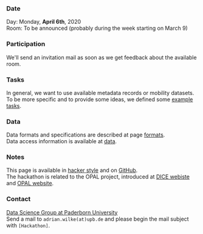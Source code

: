 ### Date

Day: Monday, **April 6th**, 2020  
Room: To be announced (probably during the week starting on March 9)

### Participation

We'll send an invitation mail as soon as we get feedback about the available room.

### Tasks

In general, we want to use available metadata records or mobility datasets.  
To be more specific and to provide some ideas, we defined some [example tasks](tasks.md).

### Data

Data formats and specifications are described at page [formats](formats.md).  
Data access information is available at [data](data.md).

### Notes

This page is available in [hacker style](https://projekt-opal.github.io/hackathon/) and on [GitHub](https://github.com/projekt-opal/hackathon/blob/gh-pages/index.md).  
The hackathon is related to the OPAL project, introduced at [DICE webiste](https://dice-research.org/OPAL) and [OPAL website](http://projekt-opal.de/en/welcome-project-opal/).

### Contact

[Data Science Group at Paderborn University](https://dice-research.org/)  
Send a mail to `adrian.wilke(at)upb.de` and please begin the mail subject with `[Hackathon]`.
